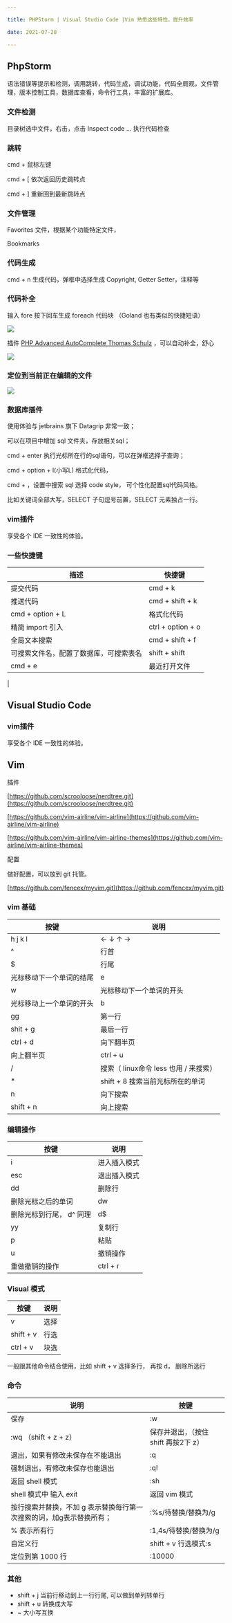 ```yaml
---

title: PHPStorm | Visual Studio Code |Vim 熟悉这些特性，提升效率

date: 2021-07-28

---
```


## PhpStorm

语法错误等提示和检测，调用跳转，代码生成，调试功能，代码全局观，文件管理，版本控制工具，数据库查看，命令行工具，丰富的扩展库。

### 文件检测

目录树选中文件，右击，点击 Inspect code … 执行代码检查

### 跳转

cmd + 鼠标左键

cmd + [  依次返回历史跳转点

cmd + ]  重新回到最新跳转点

### 文件管理

Favorites 文件，根据某个功能特定文件，

Bookmarks

### 代码生成

cmd + n 生成代码，弹框中选择生成 Copyright, Getter Setter，注释等

### 代码补全

输入 fore 按下回车生成 foreach 代码块 （Goland 也有类似的快捷短语）

![](/images/image-20210130-153427-b0bbeba2-773a-4113-882f-64d652a9e211.png)

插件 [PHP Advanced AutoComplete Thomas Schulz](https://plugins.jetbrains.com/plugin/7276-php-advanced-autocomplete) ，可以自动补全，舒心

![](/images/image-20210130-153233-e0beb7ac-0503-4a89-b804-7c0107b22f36.png)

### 定位到当前正在编辑的文件

![](/images/image-20210130-151448-745ec57e-3214-4a69-81ba-3b7e1567af79.png)

### 数据库插件

使用体验与 jetbrains 旗下 Datagrip 非常一致；

可以在项目中增加 sql 文件夹，存放相关sql；

cmd + enter 执行光标所在行的sql语句，可以在弹框选择子查询；

cmd + option + l(小写L) 格式化代码，

cmd + ，设置中搜索 sql 选择 code style， 可个性化配置sql代码风格。

比如关键词全部大写，SELECT 子句逗号前置，SELECT 元素独占一行。

### vim插件

享受各个 IDE 一致性的体验。

### 一些快捷键

|描述|快捷键|
|----|----|
|提交代码|cmd + k|
|推送代码|cmd + shift + k|
|cmd + option + L|格式化代码|
|精简 import 引入|ctrl + option + o|
|全局文本搜索|cmd + shift + f|
|可搜索文件名，配置了数据库，可搜索表名|shift + shift|
|cmd + e|最近打开文件|
|

## Visual Studio Code

### vim插件

享受各个 IDE 一致性的体验。

## Vim

插件

[https://github.com/scrooloose/nerdtree.git](https://github.com/scrooloose/nerdtree.git)

[https://github.com/vim-airline/vim-airline](https://github.com/vim-airline/vim-airline)

[https://github.com/vim-airline/vim-airline-themes](https://github.com/vim-airline/vim-airline-themes)

配置

做好配置，可以放到 git 托管。

[https://github.com/fencex/myvim.git](https://github.com/fencex/myvim.git)

### vim 基础

|按键|说明|
|----|----|
|h j k l|← ↓ ↑ →|
|^|行首|
|$|行尾|
|光标移动下一个单词的结尾|e|
|w|光标移动下一个单词的开头|
|光标移动上一个单词的开头|b|
|gg|第一行|
|shit + g|最后一行|
|ctrl + d|向下翻半页|
|向上翻半页|ctrl + u|
|/|搜索（ linux命令 less 也用 / 来搜索）|
|*|shift + 8 搜索当前光标所在的单词|
|n|向下搜索|
|shift + n|向上搜索|

### 编辑操作

|按键|说明|
|----|----|
|i|进入插入模式|
|esc|退出插入模式|
|dd|删除行|
|删除光标之后的单词|dw|
|删除光标到行尾， d^ 同理|d$|
|yy|复制行|
|p|粘贴|
|u|撤销操作|
|重做撤销的操作|ctrl + r|

### Visual 模式

|按键|说明|
|----|----|
|v|选择|
|shift + v|行选|
|ctrl + v|块选|

一般跟其他命令结合使用，比如 shift + v 选择多行， 再按 d， 删除所选行

### 命令

|说明|按键|
|----|----|
|保存|:w|
|:wq （shift + z + z）|保存并退出，（按住 shift 再按2下 z）|
|退出，如果有修改未保存在不能退出|:q|
|强制退出，有修改未保存也能退出|:q!|
|返回 shell 模式|:sh|
|shell 模式中 输入 exit|返回 vim 模式|
|按行搜索并替换，不加 g 表示替换每行第一次搜索的词，加g表示替换所有；|:%s/待替换/替换为/g|
|% 表示所有行|:1,4s/待替换/替换为/g|
|自定义行|shift + v 行选模式:s|
|定位到第 1000 行|:10000|

### 其他

- shift + j 当前行移动到上一行行尾, 可以做到单列转单行
- shift + u 转换成大写
- ~ 大小写互换